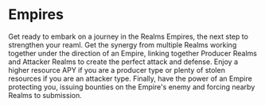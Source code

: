 # Empires

Get ready to embark on a journey in the Realms Empires, the next step to strengthen your reaml.
Get the synergy from multiple Realms working together under the direction of an Empire, linking
together Producer Realms and Attacker Realms to create the perfect attack and defense. Enjoy a
higher resource APY if you are a producer type or plenty of stolen resources if you are an
attacker type.
Finally, have the power of an Empire protecting you, issuing bounties on the Empire's enemy and
forcing nearby Realms to submission.
